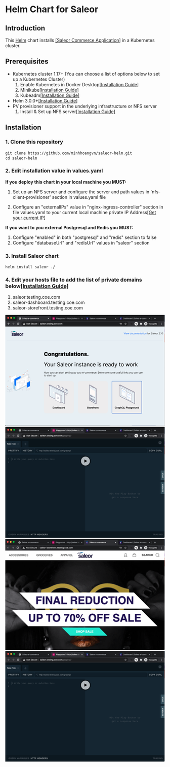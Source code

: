 # Helm Chart for Saleor

## Introduction

This [Helm](https://github.com/kubernetes/helm) chart installs [[Saleor Commerce Application]](https://github.com/mirumee/saleor) in a Kubernetes cluster.

## Prerequisites

- Kubernetes cluster 1.17+ (You can choose a list of options below to set up a Kubernetes Cluster)
  1. Enable Kubernetes in Docker Desktop[[Installation Guide]](https://birthday.play-with-docker.com/kubernetes-docker-desktop/)
  2. Minikube[[Installation Guide]](https://kubernetes.io/vi/docs/tasks/tools/install-minikube/)
  3. Kubeadm[[Installation Guide]](https://kubernetes.io/docs/setup/production-environment/tools/kubeadm/install-kubeadm/)
- Helm 3.0.0+[[Installation Guide]](https://helm.sh/docs/intro/install/)
- PV provisioner support in the underlying infrastructure or NFS server
  1. Install & Set up NFS server[[Installation Guide]](https://www.tutorialspoint.com/how-to-install-and-configure-nfs-server-on-linux)

## Installation

### 1. Clone this repository

```
git clone https://github.com/minhhoangvn/saleor-helm.git
cd saleor-helm
```

### 2. Edit installation value in values.yaml

**If you deploy this chart in your local machine you MUST:**

1. Set up an NFS server and configure the server and path values in 'nfs-client-provisioner' section in values.yaml file

2. Configure an "externalIPs" value in "nginx-ingress-controller" section in file values.yaml to your current local machine private IP Address[[Get your current IP]](https://www.cyberciti.biz/faq/how-to-find-my-public-ip-address-from-command-line-on-a-linux/)

**If you want to you external Postgresql and Redis you MUST:**

1. Configure "enabled" in both "postgresql" and "redis" section to false
2. Configure "databaseUrl" and "redisUrl" values in "saleor" section

### 3. Install Saleor chart

```
helm install saleor ./
```

### 4. Edit your hosts file to add the list of private domains below[[Installation Guide]](https://www.tecmint.com/setup-local-dns-using-etc-hosts-file-in-linux/)

1. saleor.testing.coe.com
2. saleor-dashboard.testing.coe.com
3. saleor-storefront.testing.coe.com

![Home](/images/1.png)
![GraphQL-Playground](/images/2.png)
![Storefront](/images/3.png)
![Dashboard](/images/2.png)
